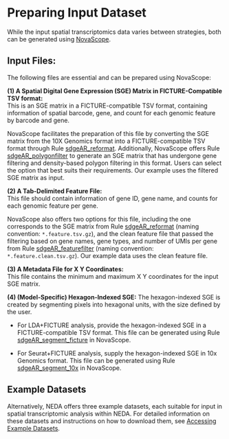 # Preparing Input Dataset

While the input spatial transcriptomics data varies between strategies, both can be generated using [NovaScope](https://github.com/seqscope/NovaScope/tree/main). 

## Input Files:
The following files are essential and can be prepared using NovaScope:

**(1) A Spatial Digital Gene Expression (SGE) Matrix in FICTURE-Compatible TSV format:**  
This is an SGE matrix in a FICTURE-compatible TSV format, containing information of spatial barcode, gene, and count for each genomic feature by barcode and gene.

NovaScope facilitates the preparation of this file by converting the SGE matrix from the 10X Genomics format into a FICTURE-compatible TSV format through Rule [sdgeAR_reformat](https://seqscope.github.io/NovaScope/fulldoc/rules/sdgeAR_reformat). Additionally, NovaScope offers Rule [sdgeAR_polygonfilter](https://seqscope.github.io/NovaScope/fulldoc/rules/sdgeAR_polygonfilter) to generate an SGE matrix that has undergone gene filtering and density-based polygon filtering in this format. Users can select the option that best suits their requirements. Our example uses the filtered SGE matrix as input.

**(2) A Tab-Delimited Feature File:**  
This file should contain information of gene ID, gene name, and counts for each genomic feature per gene. 

NovaScope also offers two options for this file, including the one corresponds to the SGE matrix from Rule [sdgeAR_reformat](https://seqscope.github.io/NovaScope/fulldoc/rules/sdgeAR_reformat) (naming convention: `*.feature.tsv.gz`), and the clean feature file that passed the filtering based on gene names, gene types, and number of UMIs per gene from Rule [sdgeAR_featurefilter](https://seqscope.github.io/NovaScope/fulldoc/rules/sdgeAR_featurefilter) (naming convention: `*.feature.clean.tsv.gz`). Our example data uses the clean feature file.

**(3) A Metadata File for X Y Coordinates:**  
This file contains the minimum and maximum X Y coordinates for the input SGE matrix.

**(4) (Model-Specific) Hexagon-Indexed SGE:**
The hexagon-indexed SGE is created by segmenting pixels into hexagonal units, with the size defined by the user.

* For LDA+FICTURE analysis, provide the hexagon-indexed SGE in a FICTURE-compatible TSV format. This file can be generated using Rule [sdgeAR_segment_ficture](https://seqscope.github.io/NovaScope/fulldoc/rules/c04_sdgeAR_segment_ficture) in NovaScope.

* For Seurat+FICTURE analysis, supply the hexagon-indexed SGE in 10x Genomics format. This file can be generated using Rule [sdgeAR_segment_10x](https://seqscope.github.io/NovaScope/fulldoc/rules/c04_sdgeAR_segment_10x) in NovaScope.

## Example Datasets
Alternatively, NEDA offers three example datasets, each suitable for input in spatial transcriptomic analysis within NEDA. For detailed information on these datasets and instructions on how to download them, see [Accessing Example Datasets](../../installation/example_data.md#input-for-spatial-transcriptomic-analysis).